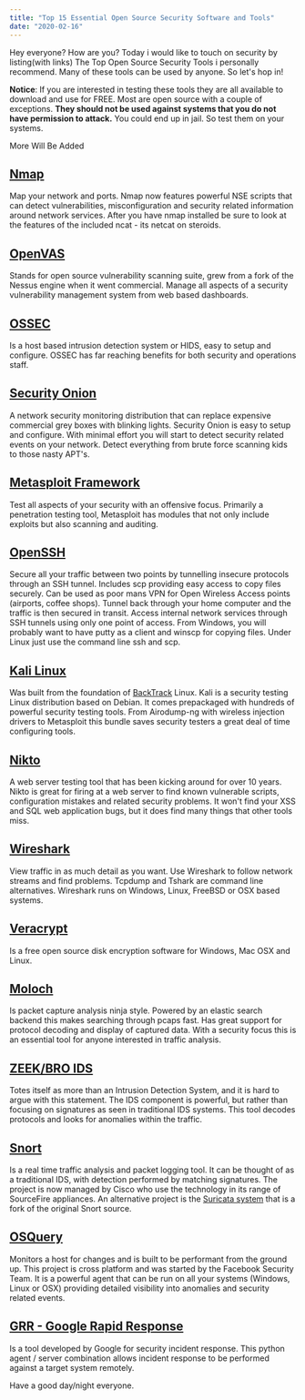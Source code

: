 ```yaml
---
title: "Top 15 Essential Open Source Security Software and Tools"
date: "2020-02-16"
---
```


Hey everyone? How are you? Today i would like to touch on security by listing(with links) The Top Open Source Security Tools i personally recommend. Many of these tools can be used by anyone. So let's hop in!

**Notice**: If you are interested in testing these tools they are all available to download and use for FREE. Most are open source with a couple of exceptions. **They should not be used against systems that you do not have permission to attack.** You could end up in jail. So test them on your systems.

More Will Be Added

## [Nmap](https://nmap.org/)

Map your network and ports. Nmap now features powerful NSE scripts that can detect vulnerabilities, misconfiguration and security related information around network services. After you have nmap installed be sure to look at the features of the included ncat - its netcat on steroids.

## [OpenVAS](http://openvas.org/)

Stands for open source vulnerability scanning suite, grew from a fork of the Nessus engine when it went commercial. Manage all aspects of a security vulnerability management system from web based dashboards.

## [OSSEC](https://www.ossec.net/)

Is a host based intrusion detection system or HIDS, easy to setup and configure. OSSEC has far reaching benefits for both security and operations staff.

## [Security Onion](http://securityonion.blogspot.com/)

A network security monitoring distribution that can replace expensive commercial grey boxes with blinking lights. Security Onion is easy to setup and configure. With minimal effort you will start to detect security related events on your network. Detect everything from brute force scanning kids to those nasty APT's.

## [Metasploit Framework](https://www.metasploit.com/)

Test all aspects of your security with an offensive focus. Primarily a penetration testing tool, Metasploit has modules that not only include exploits but also scanning and auditing.

## [OpenSSH](https://www.openssh.com/)

Secure all your traffic between two points by tunnelling insecure protocols through an SSH tunnel. Includes scp providing easy access to copy files securely. Can be used as poor mans VPN for Open Wireless Access points (airports, coffee shops). Tunnel back through your home computer and the traffic is then secured in transit. Access internal network services through SSH tunnels using only one point of access. From Windows, you will probably want to have putty as a client and winscp for copying files. Under Linux just use the command line ssh and scp.

## [Kali Linux](https://kali.org/)

Was built from the foundation of [BackTrack](http://backtrack-linux.com) Linux. Kali is a security testing Linux distribution based on Debian. It comes prepackaged with hundreds of powerful security testing tools. From Airodump-ng with wireless injection drivers to Metasploit this bundle saves security testers a great deal of time configuring tools.

## [Nikto](http://www.cirt.net/nikto2/)

A web server testing tool that has been kicking around for over 10 years. Nikto is great for firing at a web server to find known vulnerable scripts, configuration mistakes and related security problems. It won't find your XSS and SQL web application bugs, but it does find many things that other tools miss.

## [Wireshark](https://www.wireshark.org/)

View traffic in as much detail as you want. Use Wireshark to follow network streams and find problems. Tcpdump and Tshark are command line alternatives. Wireshark runs on Windows, Linux, FreeBSD or OSX based systems.

## [Veracrypt](https://www.veracrypt.fr/en/Home.html)

Is a free open source disk encryption software for Windows, Mac OSX and Linux.

## [Moloch](https://github.com/aol/moloch)

Is packet capture analysis ninja style. Powered by an elastic search backend this makes searching through pcaps fast. Has great support for protocol decoding and display of captured data. With a security focus this is an essential tool for anyone interested in traffic analysis.

## [ZEEK/BRO IDS](https://www.zeek.org/)

Totes itself as more than an Intrusion Detection System, and it is hard to argue with this statement. The IDS component is powerful, but rather than focusing on signatures as seen in traditional IDS systems. This tool decodes protocols and looks for anomalies within the traffic.

## [Snort](https://snort.org/)

Is a real time traffic analysis and packet logging tool. It can be thought of as a traditional IDS, with detection performed by matching signatures. The project is now managed by Cisco who use the technology in its range of SourceFire appliances. An alternative project is the [Suricata system](https://suricata-ids.org/) that is a fork of the original Snort source.

## [OSQuery](https://osquery.io/)

Monitors a host for changes and is built to be performant from the ground up. This project is cross platform and was started by the Facebook Security Team. It is a powerful agent that can be run on all your systems (Windows, Linux or OSX) providing detailed visibility into anomalies and security related events.

## [GRR - Google Rapid Response](https://github.com/google/grr)

Is a tool developed by Google for security incident response. This python agent / server combination allows incident response to be performed against a target system remotely.

Have a good day/night everyone.
